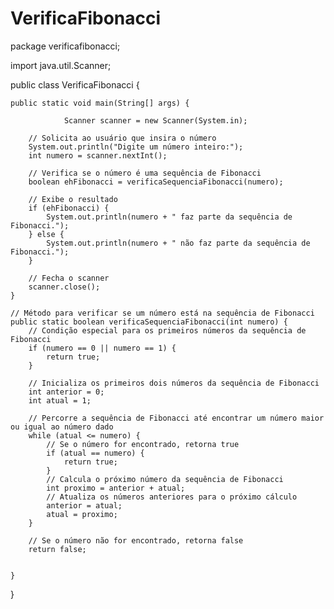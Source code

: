 # VerificaFibonacci


package verificafibonacci;

import java.util.Scanner;

public class VerificaFibonacci {

    
    public static void main(String[] args) {
        
                Scanner scanner = new Scanner(System.in);

        // Solicita ao usuário que insira o número
        System.out.println("Digite um número inteiro:");
        int numero = scanner.nextInt();

        // Verifica se o número é uma sequência de Fibonacci
        boolean ehFibonacci = verificaSequenciaFibonacci(numero);

        // Exibe o resultado
        if (ehFibonacci) {
            System.out.println(numero + " faz parte da sequência de Fibonacci.");
        } else {
            System.out.println(numero + " não faz parte da sequência de Fibonacci.");
        }

        // Fecha o scanner
        scanner.close();
    }

    // Método para verificar se um número está na sequência de Fibonacci
    public static boolean verificaSequenciaFibonacci(int numero) {
        // Condição especial para os primeiros números da sequência de Fibonacci
        if (numero == 0 || numero == 1) {
            return true;
        }

        // Inicializa os primeiros dois números da sequência de Fibonacci
        int anterior = 0;
        int atual = 1;

        // Percorre a sequência de Fibonacci até encontrar um número maior ou igual ao número dado
        while (atual <= numero) {
            // Se o número for encontrado, retorna true
            if (atual == numero) {
                return true;
            }
            // Calcula o próximo número da sequência de Fibonacci
            int proximo = anterior + atual;
            // Atualiza os números anteriores para o próximo cálculo
            anterior = atual;
            atual = proximo;
        }

        // Se o número não for encontrado, retorna false
        return false;

        
    }
    
}
